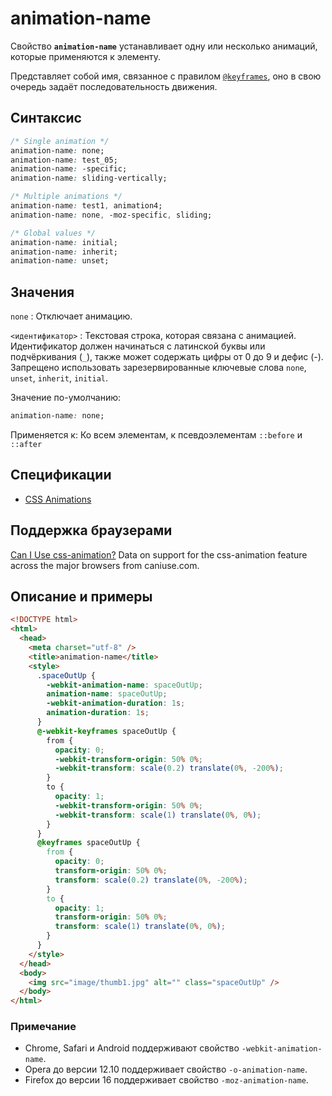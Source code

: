 # animation-name

Свойство **`animation-name`** устанавливает одну или несколько анимаций, которые применяются к элементу.

Представляет собой имя, связанное с правилом [`@keyframes`](@keyframes.md), оно в свою очередь задаёт последовательность движения.

## Синтаксис

```css
/* Single animation */
animation-name: none;
animation-name: test_05;
animation-name: -specific;
animation-name: sliding-vertically;

/* Multiple animations */
animation-name: test1, animation4;
animation-name: none, -moz-specific, sliding;

/* Global values */
animation-name: initial;
animation-name: inherit;
animation-name: unset;
```

## Значения

`none`
: Отключает анимацию.

`<идентификатор>`
: Текстовая строка, которая связана с анимацией. Идентификатор должен начинаться с латинской буквы или подчёркивания (`_`), также может содержать цифры от 0 до 9 и дефис (-). Запрещено использовать зарезервированные ключевые слова `none`, `unset`, `inherit`, `initial`.

Значение по-умолчанию:

```css
animation-name: none;
```

Применяется к: Ко всем элементам, к псевдоэлементам `::before` и `::after`

## Спецификации

- [CSS Animations](http://dev.w3.org/csswg/css-animations/#animation-name)

## Поддержка браузерами

<p class="ciu_embed" data-feature="css-animation" data-periods="future_1,current,past_1,past_2">
  <a href="http://caniuse.com/#feat=css-animation">Can I Use css-animation?</a> Data on support for the css-animation feature across the major browsers from caniuse.com.
</p>

## Описание и примеры

```html
<!DOCTYPE html>
<html>
  <head>
    <meta charset="utf-8" />
    <title>animation-name</title>
    <style>
      .spaceOutUp {
        -webkit-animation-name: spaceOutUp;
        animation-name: spaceOutUp;
        -webkit-animation-duration: 1s;
        animation-duration: 1s;
      }
      @-webkit-keyframes spaceOutUp {
        from {
          opacity: 0;
          -webkit-transform-origin: 50% 0%;
          -webkit-transform: scale(0.2) translate(0%, -200%);
        }
        to {
          opacity: 1;
          -webkit-transform-origin: 50% 0%;
          -webkit-transform: scale(1) translate(0%, 0%);
        }
      }
      @keyframes spaceOutUp {
        from {
          opacity: 0;
          transform-origin: 50% 0%;
          transform: scale(0.2) translate(0%, -200%);
        }
        to {
          opacity: 1;
          transform-origin: 50% 0%;
          transform: scale(1) translate(0%, 0%);
        }
      }
    </style>
  </head>
  <body>
    <img src="image/thumb1.jpg" alt="" class="spaceOutUp" />
  </body>
</html>
```

### Примечание

- Chrome, Safari и Android поддерживают свойство `-webkit-animation-name`.
- Opera до версии 12.10 поддерживает свойство `-o-animation-name`.
- Firefox до версии 16 поддерживает свойство `-moz-animation-name`.
